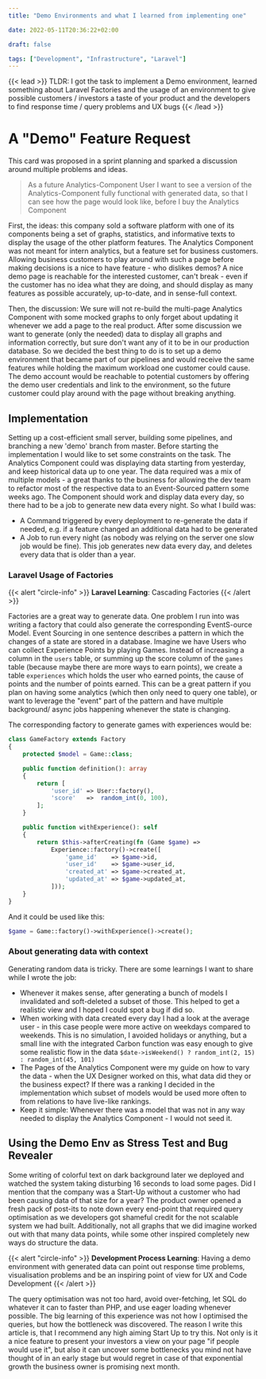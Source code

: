 ```yaml
---
title: "Demo Environments and what I learned from implementing one"

date: 2022-05-11T20:36:22+02:00

draft: false

tags: ["Development", "Infrastructure", "Laravel"]
---
```


{{< lead >}} TLDR: I got the task to implement a Demo environment, learned something about Laravel Factories and the
usage of an environment to give possible customers / investors a taste of your product and the developers to find
response time / query problems and UX bugs {{< /lead >}}

# A "Demo" Feature Request

This card was proposed in a sprint planning and sparked a discussion around multiple problems and ideas.

> As a future Analytics-Component User I want to see a version of the Analytics-Component fully functional with
> generated data, so that I can see how the page would look like, before I buy the Analytics Component

First, the ideas: this company sold a software platform with one of its components being a set of graphs, statistics,
and informative texts to display the usage of the other platform features. The Analytics Component was not meant for
intern analytics, but a feature set for business customers. Allowing business customers to play around with such a page
before making decisions is a nice to have feature - who dislikes demos? A nice demo page is reachable for the interested
customer, can't break - even if the customer has no idea what they are doing, and should display as many features as
possible accurately, up-to-date, and in sense-full context.

Then, the discussion: We sure will not re-build the multi-page Analytics Component with some mocked graphs to only
forget about updating it whenever we add a page to the real product. After some discussion we want to generate (only the
needed) data to display all graphs and information correctly, but sure don't want any of it to be in our production
database. So we decided the best thing to do is to set up a demo environment that became part of our pipelines and would
receive the same features while holding the maximum workload one customer could cause. The demo account would be
reachable to potential customers by offering the demo user credentials and link to the environment, so the future
customer could play around with the page without breaking anything.

## Implementation

Setting up a cost-efficient small server, building some pipelines, and branching a new 'demo' branch from master. Before
starting the implementation I would like to set some constraints on the task. The Analytics Component could was
displaying data starting from yesterday, and keep historical data up to one year. The data required was a mix of
multiple models - a great thanks to the business for allowing the dev team to refactor most of the respective data to an
Event-Sourced pattern some weeks ago. The Component should work and display data every day, so there had to be a job to
generate new data every night. So what I build was:

* A Command triggered by every deployment to re-generate the data if needed, e.g. if a feature changed an additional
  data had to be generated
* A Job to run every night (as nobody was relying on the server one slow job would be fine). This job generates new data
  every day, and deletes every data that is older than a year.

### Laravel Usage of Factories

{{< alert "circle-info" >}} **Laravel Learning**: Cascading Factories {{< /alert >}}

Factories are a great way to generate data. One problem I run into was writing a factory that could also generate the
corresponding EventS-ource Model. Event Sourcing in one sentence describes a pattern in which the changes of a state are
stored in a database. Imagine we have Users who can collect Experience Points by playing Games. Instead of increasing a
column in the `users` table, or summing up the score column of the `games` table (because maybe there are more ways to
earn points), we create a table `experiences` which holds the user who earned points, the cause of points and the number
of points earned. This can be a great pattern if you plan on having some analytics (which then only need to query one
table), or want to leverage the "event" part of the pattern and have multiple background/ async jobs happening whenever
the state is changing.

The corresponding factory to generate games with experiences would be:

```php
class GameFactory extends Factory
{
    protected $model = Game::class;

    public function definition(): array
    {
        return [
            'user_id' => User::factory(),
            'score'   =>  random_int(0, 100),
        ];
    }

    public function withExperience(): self
    {
        return $this->afterCreating(fn (Game $game) => 
            Experience::factory()->create([
                'game_id'    => $game->id, 
                'user_id'    => $game->user_id,
                'created_at' => $game->created_at,
                'updated_at' => $game->updated_at,
            ]));
    }
}
```

And it could be used like this:

```php
$game = Game::factory()->withExperience()->create();
```

### About generating data with context

Generating random data is tricky. There are some learnings I want to share while I wrote the job:

* Whenever it makes sense, after generating a bunch of models I invalidated and soft-deleted a subset of those. This
  helped to get a realistic view and I hoped I could spot a bug if did so.
* When working with data created every day I had a look at the average user - in this case people were more active on
  weekdays compared to weekends. This is no simulation, I avoided holidays or anything, but a small line with the
  integrated Carbon function was easy enough to give some realistic flow in the
  data ``` $date->isWeekend() ? random_int(2, 15) : random_int(45, 101) ```
* The Pages of the Analytics Component were my guide on how to vary the data - when the UX Designer worked on this, what
  data did they or the business expect? If there was a ranking I decided in the implementation which subset of models
  would be used more often to from relations to have live-like rankings.
* Keep it simple: Whenever there was a model that was not in any way needed to display the Analytics Component - I would
  not seed it.

## Using the Demo Env as Stress Test and Bug Revealer

Some writing of colorful text on dark background later we deployed and watched the system taking disturbing 16 seconds
to load some pages. Did I mention that the company was a Start-Up without a customer who had been causing data of that
size for a year? The product owner opened a fresh pack of post-its to note down every end-point that required query
optimisation as we developers got shameful credit for the not scalable system we had built. Additionally, not all graphs
that we did imagine worked out with that many data points, while some other inspired completely new ways do structure
the data.

{{< alert "circle-info" >}} **Development Process Learning**: Having a demo environment with generated data can point
out response time problems, visualisation problems and be an inspiring point of view for UX and Code Development {{<
/alert >}}

The query optimisation was not too hard, avoid over-fetching, let SQL do whatever it can to faster than PHP, and use
eager loading whenever possible. The big learning of this experience was not how I optimised the queries, but how the
bottleneck was discovered. The reason I write this article is, that I recommend any high aiming Start Up to try this.
Not only is it a nice feature to present your investors a view on your page "if people would use it", but also it can
uncover some bottlenecks you mind not have thought of in an early stage but would regret in case of that exponential
growth the business owner is promising next month. 

